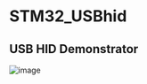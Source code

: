 # STM32_USBhid

## USB HID Demonstrator
![image](https://github.com/user-attachments/assets/c9af1f00-3754-45de-8a1d-6e594636972d)
